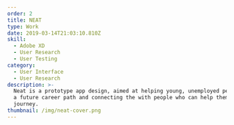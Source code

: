 ```yaml
---
order: 2
title: NEAT
type: Work
date: 2019-03-14T21:03:10.810Z
skill:
  - Adobe XD
  - User Research
  - User Testing
category:
  - User Interface
  - User Research
description: >-
  Neat is a prototype app design, aimed at helping young, unemployed people find
  a future career path and connecting the with people who can help them on their
  journey.
thumbnail: /img/neat-cover.png
---
```


